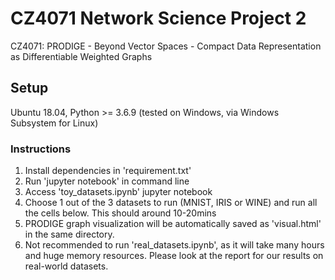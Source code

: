 # CZ4071 Network Science Project 2
CZ4071: PRODIGE - Beyond Vector Spaces - Compact Data Representation as Differentiable Weighted Graphs

## Setup
Ubuntu 18.04, Python >= 3.6.9 (tested on Windows, via Windows Subsystem for Linux)

### Instructions
1. Install dependencies in 'requirement.txt'
2. Run 'jupyter notebook' in command line
3. Access 'toy_datasets.ipynb' jupyter notebook
4. Choose 1 out of the 3 datasets to run (MNIST, IRIS or WINE) and run all the cells below. This should around 10-20mins
5. PRODIGE graph visualization will be automatically saved as 'visual.html' in the same directory.
6. Not recommended to run 'real_datasets.ipynb', as it will take many hours and huge memory resources. Please look at the report for our results on real-world datasets.
